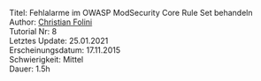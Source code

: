 Titel: Fehlalarme im OWASP ModSecurity Core Rule Set behandeln  
Author: <a href="mailto:christian.folini@netnea.com">Christian Folini</a>  
Tutorial Nr: 8  
Letztes Update: 25.01.2021  
Erscheinungsdatum: 17.11.2015  
Schwierigkeit: Mittel  
Dauer: 1.5h  
